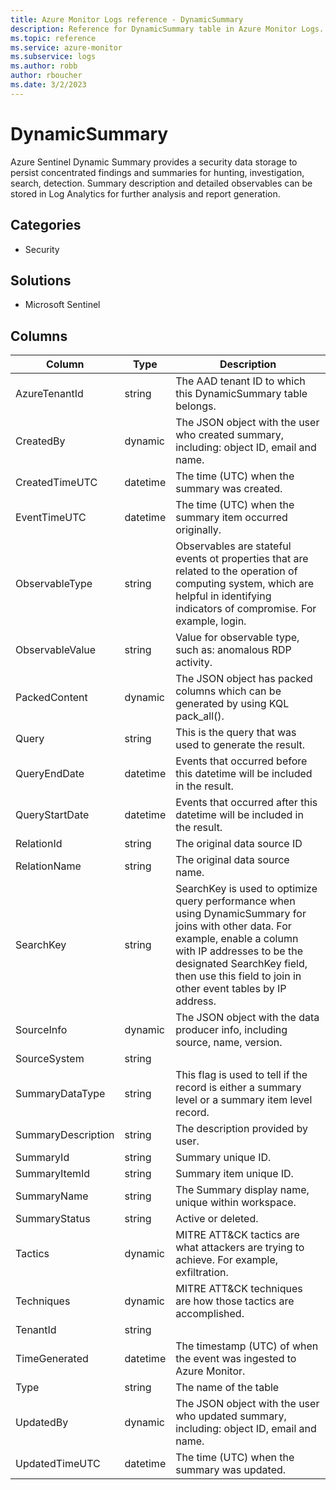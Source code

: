 ```yaml
---
title: Azure Monitor Logs reference - DynamicSummary
description: Reference for DynamicSummary table in Azure Monitor Logs.
ms.topic: reference
ms.service: azure-monitor
ms.subservice: logs
ms.author: robb
author: rboucher
ms.date: 3/2/2023
---
```


# DynamicSummary

 Azure Sentinel Dynamic Summary provides a security data storage to persist concentrated findings and summaries for hunting, investigation, search, detection.  Summary description and detailed observables can be stored in Log Analytics for further analysis and report generation.

## Categories

- Security
## Solutions

- Microsoft Sentinel




## Columns

| Column | Type | Description |
| --- | --- | --- |
| AzureTenantId | string | The AAD tenant ID to which this DynamicSummary table belongs. |
| CreatedBy | dynamic | The JSON object with the user who created summary, including: object ID, email and name. |
| CreatedTimeUTC | datetime | The time (UTC) when the summary was created. |
| EventTimeUTC | datetime | The time (UTC) when the summary item occurred originally. |
| ObservableType | string | Observables are stateful events ot properties that are related to the operation of computing system, which are helpful in identifying indicators of compromise.  For example, login. |
| ObservableValue | string | Value for observable type, such as: anomalous RDP activity. |
| PackedContent | dynamic | The JSON object has packed columns which can be generated by using KQL pack_all(). |
| Query | string | This is the query that was used to generate the result. |
| QueryEndDate | datetime | Events that occurred before this datetime will be included in the result. |
| QueryStartDate | datetime | Events that occurred after this datetime will be included in the result. |
| RelationId | string | The original data source ID |
| RelationName | string | The original data source name. |
| SearchKey | string | SearchKey is used to optimize query performance when using DynamicSummary for joins with other data. For example, enable a column with IP addresses to be the designated SearchKey field, then use this field to join in other event tables by IP address. |
| SourceInfo | dynamic | The JSON object with the data producer info, including source, name, version. |
| SourceSystem | string |  |
| SummaryDataType | string | This flag is used to tell if the record is either a summary level or a summary item level record. |
| SummaryDescription | string | The description provided by user. |
| SummaryId | string | Summary unique ID. |
| SummaryItemId | string | Summary item unique ID. |
| SummaryName | string | The Summary display name, unique within workspace. |
| SummaryStatus | string | Active or deleted. |
| Tactics | dynamic | MITRE ATT&CK tactics are what attackers are trying to achieve. For example, exfiltration. |
| Techniques | dynamic | MITRE ATT&CK techniques are how those tactics are accomplished. |
| TenantId | string |  |
| TimeGenerated | datetime | The timestamp (UTC) of when the event was ingested to Azure Monitor. |
| Type | string | The name of the table |
| UpdatedBy | dynamic | The JSON object with the user who updated summary, including: object ID, email and name. |
| UpdatedTimeUTC | datetime | The time (UTC) when the summary was updated. |
